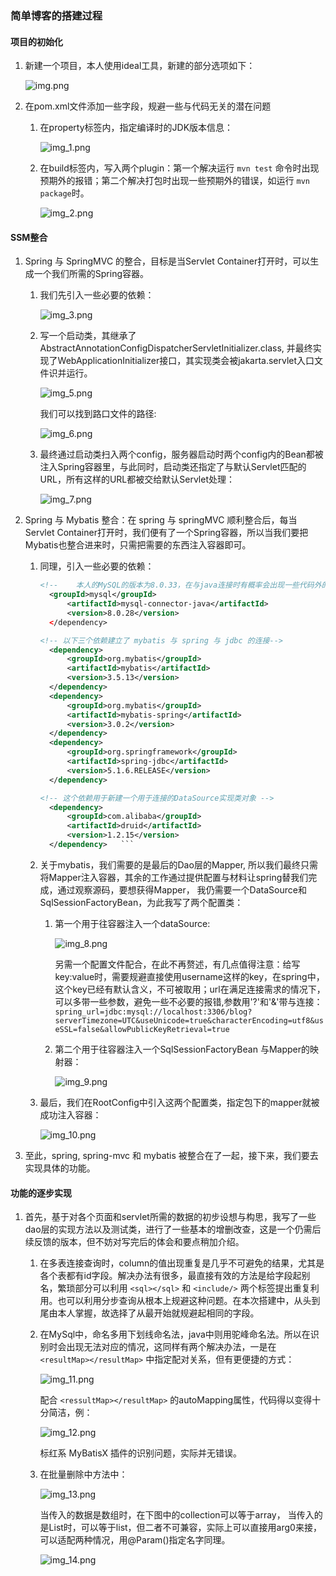 ### 简单博客的搭建过程
#### 项目的初始化
1. 新建一个项目，本人使用ideal工具，新建的部分选项如下： 

    ![img.png](src%2Fmain%2Fwebapp%2Fimage%2Fmd%2Fimg.png)
2. 在pom.xml文件添加一些字段，规避一些与代码无关的潜在问题
   1. 在property标签内，指定编译时的JDK版本信息：
   
      ![img_1.png](src%2Fmain%2Fwebapp%2Fimage%2Fmd%2Fimg_1.png)
   2. 在build标签内，写入两个plugin：第一个解决运行 `mvn test` 命令时出现预期外的报错；第二个解决打包时出现一些预期外的错误，如运行 `mvn package`时。
   
      ![img_2.png](src%2Fmain%2Fwebapp%2Fimage%2Fmd%2Fimg_2.png)
#### SSM整合
1. Spring 与 SpringMVC 的整合，目标是当Servlet Container打开时，可以生成一个我们所需的Spring容器。
   1. 我们先引入一些必要的依赖：
       
      ![img_3.png](src%2Fmain%2Fwebapp%2Fimage%2Fmd%2Fimg_3.png) 
   2. 写一个启动类，其继承了AbstractAnnotationConfigDispatcherServletInitializer.class, 并最终实现了WebApplicationInitializer接口，其实现类会被jakarta.servlet入口文件识并运行。
   
      ![img_5.png](src%2Fmain%2Fwebapp%2Fimage%2Fmd%2Fimg_5.png)
      
      我们可以找到路口文件的路径:
      
      ![img_6.png](src%2Fmain%2Fwebapp%2Fimage%2Fmd%2Fimg_6.png)
   3. 最终通过启动类扫入两个config，服务器启动时两个config内的Bean都被注入Spring容器里，与此同时，启动类还指定了与默认Servlet匹配的URL，所有这样的URL都被交给默认Servlet处理：
      
      ![img_7.png](src%2Fmain%2Fwebapp%2Fimage%2Fmd%2Fimg_7.png)
2. Spring 与 Mybatis 整合：在 spring 与 springMVC 顺利整合后，每当Servlet Container打开时，我们便有了一个Spring容器，所以当我们要把Mybatis也整合进来时，只需把需要的东西注入容器即可。 
   1. 同理，引入一些必要的依赖：
   
      ```xml
      <!--    本人的MySQL的版本为8.0.33，在与java连接时有概率会出现一些代码外的报错，第一个依赖的存在可以解决这个问题。    -->
        <groupId>mysql</groupId>
            <artifactId>mysql-connector-java</artifactId>
            <version>8.0.28</version>
        </dependency>
      
      <!-- 以下三个依赖建立了 mybatis 与 spring 与 jdbc 的连接-->
        <dependency>
            <groupId>org.mybatis</groupId>
            <artifactId>mybatis</artifactId>
            <version>3.5.13</version>
        </dependency>
        <dependency>
            <groupId>org.mybatis</groupId>
            <artifactId>mybatis-spring</artifactId>
            <version>3.0.2</version>
        </dependency>
        <dependency>
            <groupId>org.springframework</groupId>
            <artifactId>spring-jdbc</artifactId>
            <version>5.1.6.RELEASE</version>
        </dependency>
      
      <!-- 这个依赖用于新建一个用于连接的DataSource实现类对象 -->
        <dependency>
            <groupId>com.alibaba</groupId>
            <artifactId>druid</artifactId>
            <version>1.2.15</version>
        </dependency>   ```
   2. 关于mybatis，我们需要的是最后的Dao层的Mapper, 所以我们最终只需将Mapper注入容器，其余的工作通过提供配置与材料让spring替我们完成，通过观察源码，要想获得Mapper， 我仍需要一个DataSource和SqlSessionFactoryBean，为此我写了两个配置类：
      1. 第一个用于往容器注入一个dataSource:
         
         ![img_8.png](src%2Fmain%2Fwebapp%2Fimage%2Fmd%2Fimg_8.png)
         
         另需一个配置文件配合，在此不再赘述，有几点值得注意：给写key:value时，需要规避直接使用username这样的key，在spring中，这个key已经有默认含义，不可被取用；url在满足连接需求的情况下，可以多带一些参数，避免一些不必要的报错,参数用'?'和'&'带与连接：
         `spring_url=jdbc:mysql://localhost:3306/blog?serverTimezone=UTC&useUnicode=true&characterEncoding=utf8&useSSL=false&allowPublicKeyRetrieval=true`
      2. 第二个用于往容器注入一个SqlSessionFactoryBean 与Mapper的映射器：
      
         ![img_9.png](src%2Fmain%2Fwebapp%2Fimage%2Fmd%2Fimg_9.png)
   3. 最后，我们在RootConfig中引入这两个配置类，指定包下的mapper就被成功注入容器：
      
      ![img_10.png](src%2Fmain%2Fwebapp%2Fimage%2Fmd%2Fimg_10.png)
3. 至此，spring, spring-mvc 和 mybatis 被整合在了一起，接下来，我们要去实现具体的功能。 
#### 功能的逐步实现
1. 首先，基于对各个页面和servlet所需的数据的初步设想与构思，我写了一些dao层的实现方法以及测试类，进行了一些基本的增删改查，这是一个仍需后续反馈的版本，但不妨对写完后的体会和要点稍加介绍。
   1. 在多表连接查询时，column的值出现重复是几乎不可避免的结果，尤其是各个表都有id字段。解决办法有很多，最直接有效的方法是给字段起别名，繁琐部分可以利用 `<sql></sql>` 和 `<include/>` 两个标签提出重复利用。也可以利用分步查询从根本上规避这种问题。在本次搭建中，从头到尾由本人掌握，故选择了从最开始就规避起相同的字段。
   2. 在MySql中，命名多用下划线命名法，java中则用驼峰命名法。所以在识别时会出现无法对应的情况，这同样有两个解决办法，一是在 `<resultMap></resultMap>` 中指定配对关系，但有更便捷的方式：
      
      ![img_11.png](src%2Fmain%2Fwebapp%2Fimage%2Fmd%2Fimg_11.png)
   
      配合 `<ressultMap></resultMap>` 的autoMapping属性，代码得以变得十分简洁，例：

      ![img_12.png](src%2Fmain%2Fwebapp%2Fimage%2Fmd%2Fimg_12.png)

      标红系 MyBatisX 插件的识别问题，实际并无错误。
   3. 在批量删除中方法中：
      
      ![img_13.png](src%2Fmain%2Fwebapp%2Fimage%2Fmd%2Fimg_13.png)

      当传入的数据是数组时，在下图中的collection可以等于array， 当传入的是List时，可以等于list，但二者不可兼容，实际上可以直接用arg0来接，可以适配两种情况，用@Param()指定名字同理。
      
      ![img_14.png](src%2Fmain%2Fwebapp%2Fimage%2Fmd%2Fimg_14.png)
